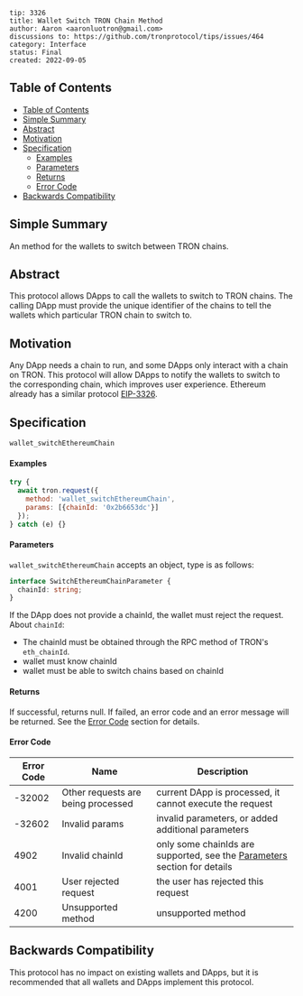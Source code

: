 ```
tip: 3326
title: Wallet Switch TRON Chain Method
author: Aaron <aaronluotron@gmail.com>
discussions to: https://github.com/tronprotocol/tips/issues/464
category: Interface
status: Final
created: 2022-09-05
```
## Table of Contents
- [Table of Contents](#table-of-contents)
- [Simple Summary](#simple-summary)
- [Abstract](#abstract)
- [Motivation](#motivation)
- [Specification](#specification)
    - [Examples](#examples)
    - [Parameters](#parameters)
    - [Returns](#returns)
    - [Error Code](#error-code)
- [Backwards Compatibility](#backwards-compatibility)

## Simple Summary
An method for the wallets to switch between TRON chains.

## Abstract
This protocol allows DApps to call the wallets to switch to TRON chains. The calling DApp must provide the unique identifier of the chains to tell the wallets which particular TRON chain to switch to.

## Motivation
Any DApp needs a chain to run, and some DApps only interact with a chain on TRON. This protocol will allow DApps to notify the wallets to switch to the corresponding chain, which improves user experience.
Ethereum already has a similar protocol [EIP-3326](https://eips.ethereum.org/EIPS/eip-3326).

## Specification
`wallet_switchEthereumChain`
#### Examples
```javascript
try {
  await tron.request({
    method: 'wallet_switchEthereumChain',
    params: [{chainId: '0x2b6653dc'}]
  });
} catch (e) {}
```
#### Parameters
`wallet_switchEthereumChain` accepts an object, type is as follows:
```typescript
interface SwitchEthereumChainParameter {
  chainId: string;
}
```
If the DApp does not provide a chainId, the wallet must reject the request.
About `chainId`:
- The chainId must be obtained through the RPC method of TRON's `eth_chainId`.
- wallet must know chainId
- wallet must be able to switch chains based on chainId
#### Returns
If successful, returns null.
If failed, an error code and an error message will be returned. See the [Error Code](error-code) section for details.
#### Error Code
|  Error Code   | Name  | Description |
|  ----  | ----  | ---- |
| -32002  | Other requests are being processed | current DApp is processed, it cannot execute the request |
| -32602  | Invalid params | invalid parameters, or added additional parameters |
| 4902  | Invalid chainId | only some chainIds are supported, see the [Parameters](Parameters) section for details |
| 4001  | User rejected request | the user has rejected this request |
| 4200  | Unsupported method | unsupported method |

## Backwards Compatibility
This protocol has no impact on existing wallets and DApps, but it is recommended that all wallets and DApps implement this protocol.
